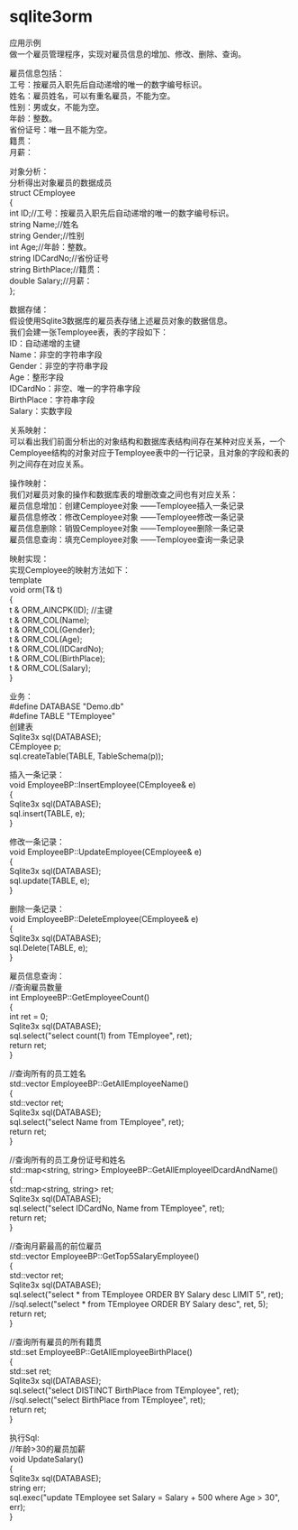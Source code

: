 sqlite3orm
==========
应用示例  
做一个雇员管理程序，实现对雇员信息的增加、修改、删除、查询。  

雇员信息包括：  
工号：按雇员入职先后自动递增的唯一的数字编号标识。  
姓名：雇员姓名，可以有重名雇员，不能为空。  
性别：男或女，不能为空。  
年龄：整数。  
省份证号：唯一且不能为空。  
籍贯：  
月薪：  

对象分析：  
分析得出对象雇员的数据成员  
	struct CEmployee   
	{  
		int ID;//工号：按雇员入职先后自动递增的唯一的数字编号标识。  
		string Name;//姓名  
		string Gender;//性别  
		int Age;//年龄：整数。  
		string IDCardNo;//省份证号  
		string BirthPlace;//籍贯：  
		double Salary;//月薪：  
	};  

数据存储：  
假设使用Sqlite3数据库的雇员表存储上述雇员对象的数据信息。  
我们会建一张Temployee表，表的字段如下：  
ID：自动递增的主键  
Name：非空的字符串字段  
Gender：非空的字符串字段  
Age：整形字段  
IDCardNo：非空、唯一的字符串字段  
BirthPlace：字符串字段  
Salary：实数字段  

关系映射：  
可以看出我们前面分析出的对象结构和数据库表结构间存在某种对应关系，一个Cemployee结构的对象对应于Temployee表中的一行记录，且对象的字段和表的列之间存在对应关系。  

操作映射：  
我们对雇员对象的操作和数据库表的增删改查之间也有对应关系：	  
雇员信息增加：创建Cemployee对象 ——Temployee插入一条记录  
雇员信息修改：修改Cemployee对象 ——Temployee修改一条记录  
雇员信息删除：销毁Cemployee对象 ——Temployee删除一条记录  
雇员信息查询：填充Cemployee对象 ——Temployee查询一条记录  

映射实现：  
实现Cemployee的映射方法如下：  
	template<class T>  
	void orm(T& t)  
	{  
		t & ORM_AINCPK(ID);	//主键  
		t & ORM_COL(Name);  
		t & ORM_COL(Gender);  	
		t & ORM_COL(Age);  
		t & ORM_COL(IDCardNo);  
		t & ORM_COL(BirthPlace);  
		t & ORM_COL(Salary);  
	}  

业务：  
	#define DATABASE "Demo.db"  
	#define TABLE "TEmployee"  
创建表  
	Sqlite3x sql(DATABASE);  
	CEmployee p;  
	sql.createTable(TABLE, TableSchema<CEmployee>(p));  

插入一条记录：  
	void EmployeeBP::InsertEmployee(CEmployee& e)  
	{  
		Sqlite3x sql(DATABASE);  
		sql.insert(TABLE, e);  
	}  

修改一条记录：  
	void EmployeeBP::UpdateEmployee(CEmployee& e)  
	{  
		Sqlite3x sql(DATABASE);  
		sql.update(TABLE, e);  
	}  

删除一条记录：  
	void EmployeeBP::DeleteEmployee(CEmployee& e)  
	{  
		Sqlite3x sql(DATABASE);  
		sql.Delete(TABLE, e);  
	}  

雇员信息查询：  
//查询雇员数量  
	int EmployeeBP::GetEmployeeCount()  
	{  
		int ret = 0;  
		Sqlite3x sql(DATABASE);  
		sql.select("select count(1) from TEmployee", ret);  
		return ret;  
	}  

//查询所有的员工姓名  
	std::vector<string> EmployeeBP::GetAllEmployeeName()  
	{  
		std::vector<string> ret;  
		Sqlite3x sql(DATABASE);  
		sql.select("select Name from TEmployee", ret);  
		return ret;  
	}  

//查询所有的员工身份证号和姓名  
	std::map<string, string> EmployeeBP::GetAllEmployeeIDcardAndName()  
	{  
		std::map<string, string> ret;  
		Sqlite3x sql(DATABASE);  
		sql.select("select IDCardNo, Name from TEmployee", ret);  
		return ret;  
	}  

//查询月薪最高的前位雇员  
	std::vector<CEmployee> EmployeeBP::GetTop5SalaryEmployee()  
	{  
		std::vector<CEmployee> ret;  
		Sqlite3x sql(DATABASE);  
		sql.select("select * from TEmployee ORDER BY Salary desc LIMIT 5", ret);  
		//sql.select("select * from TEmployee ORDER BY Salary desc", ret, 5);  
		return ret;  
	}  

//查询所有雇员的所有籍贯  
	std::set<string> EmployeeBP::GetAllEmployeeBirthPlace()  
	{  
		std::set<string> ret;  
		Sqlite3x sql(DATABASE);  
		sql.select("select DISTINCT BirthPlace from TEmployee", ret);  
		//sql.select("select BirthPlace from TEmployee", ret);  
		return ret;  
	}  


执行Sql:  
//年龄>30的雇员加薪  
	void UpdateSalary()  
	{  
		Sqlite3x sql(DATABASE);  
		string err;  
		sql.exec("update TEmployee set Salary = Salary + 500 where Age > 30", err);  
	}  